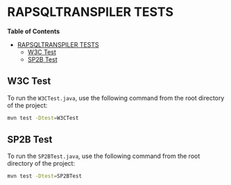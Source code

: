 # RAPSQLTRANSPILER TESTS

<!-- markdownlint-disable-next-line MD036 -->
**Table of Contents**

- [RAPSQLTRANSPILER TESTS](#rapsqltranspiler-tests)
  - [W3C Test](#w3c-test)
  - [SP2B Test](#sp2b-test)

## W3C Test

To run the `W3CTest.java`, use the following command from the root directory of the project:

```bash
mvn test -Dtest=W3CTest
```

## SP2B Test

To run the `SP2BTest.java`, use the following command from the root directory of the project:

```bash
mvn test -Dtest=SP2BTest
```
